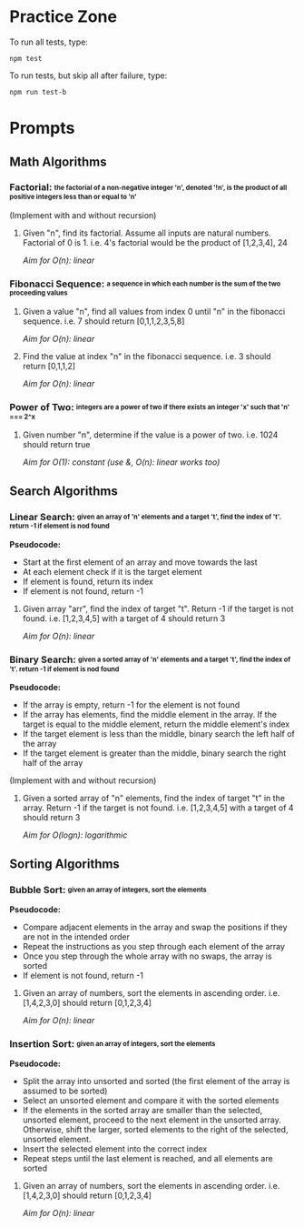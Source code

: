 # **Practice Zone**

To run all tests, type:

```
npm test
```

To run tests, but skip all after failure, type:

```
npm run test-b
```

# Prompts

## **Math Algorithms**

### **Factorial:** <sub><sup>the factorial of a non-negative integer 'n', denoted '!n', is the product of all positive integers less than or equal to 'n'</sup></sub>

(Implement with and without recursion)

1) Given "n", find its factorial. Assume all inputs are natural numbers. Factorial of 0 is 1. i.e. 4's factorial would be the product of [1,2,3,4], 24

    *Aim for O(n): linear*

### **Fibonacci Sequence:** <sub><sup>a sequence in which each number is the sum of the two proceeding values</sup></sub>

1) Given a value "n", find all values from index 0 until "n" in the fibonacci sequence. i.e. 7 should return [0,1,1,2,3,5,8]

    *Aim for O(n): linear*

2) Find the value at index "n" in the fibonacci sequence. i.e. 3 should return [0,1,1,2]

    *Aim for O(n): linear*

### **Power of Two:** <sub><sup>integers are a power of two if there exists an integer 'x' such that 'n' === 2^x</sup></sub>

1) Given number "n", determine if the value is a power of two. i.e. 1024 should return true

    *Aim for O(1): constant (use &, O(n): linear works too)*

## **Search Algorithms**

### **Linear Search:** <sub><sup>given an array of 'n' elements and a target 't', find the index of 't'. return -1 if element is nod found</sup></sub>

**Pseudocode:**

- Start at the first element of an array and move towards the last
- At each element check if it is the target element
- If element is found, return its index
- If element is not found, return -1

1) Given array "arr", find the index of target "t". Return -1 if the target is not found. i.e. [1,2,3,4,5] with a target of 4 should return 3

    *Aim for O(n): linear*

### **Binary Search:** <sub><sup>given a sorted array of 'n' elements and a target 't', find the index of 't'. return -1 if element is nod found</sup></sub>

**Pseudocode:**

- If the array is empty, return -1 for the element is not found
- If the array has elements, find the middle element in the array. If the target is equal to the middle element, return the middle element's index
- If the target element is less than the middle, binary search the left half of the array
- If the target element is greater than the middle, binary search the right half of the array

(Implement with and without recursion)

1) Given a sorted array of "n" elements, find the index of target "t" in the array. Return -1 if the target is not found. i.e. [1,2,3,4,5] with a target of 4 should return 3

    *Aim for O(logn): logarithmic*

## **Sorting Algorithms**

### **Bubble Sort:** <sub><sup>given an array of integers, sort the elements</sup></sub>

**Pseudocode:**

- Compare adjacent elements in the array and swap the positions if they are not in the intended order
- Repeat the instructions as you step through each element of the array
- Once you step through the whole array with no swaps, the array is sorted
- If element is not found, return -1

1) Given an array of numbers, sort the elements in ascending order. i.e. [1,4,2,3,0] should return [0,1,2,3,4]

    *Aim for O(n): linear*

### **Insertion Sort:** <sub><sup>given an array of integers, sort the elements</sup></sub>

**Pseudocode:**

- Split the array into unsorted and sorted (the first element of the array is assumed to be sorted)
- Select an unsorted element and compare it with the sorted elements
- If the elements in the sorted array are smaller than the selected, unsorted element, proceed to the next element in the unsorted array. Otherwise, shift the larger, sorted elements to the right of the selected, unsorted element.
- Insert the selected element into the correct index
- Repeat steps until the last element is reached, and all elements are sorted

1) Given an array of numbers, sort the elements in ascending order. i.e. [1,4,2,3,0] should return [0,1,2,3,4]

    *Aim for O(n): linear*